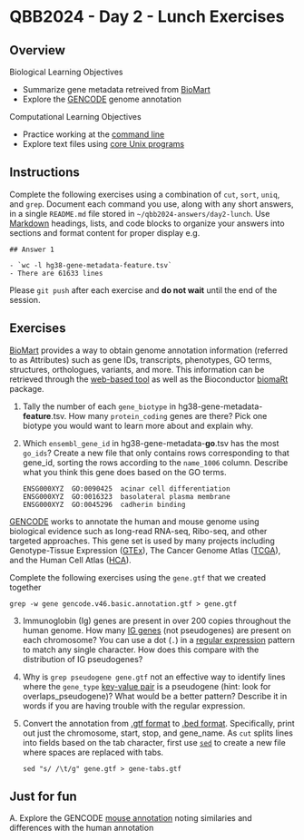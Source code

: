 # QBB2024 - Day 2 - Lunch Exercises

## Overview

Biological Learning Objectives
- Summarize gene metadata retreived from [BioMart](https://www.ensembl.org/info/data/biomart)
- Explore the [GENCODE](https://www.gencodegenes.org) genome annotation

Computational Learning Objectives
- Practice working at the [command line](https://swcarpentry.github.io/shell-novice/04-pipefilter.html)
- Explore text files using [core Unix programs](https://en.wikipedia.org/wiki/List_of_POSIX_commands)

## Instructions

Complete the following exercises using a combination of `cut`, `sort`, `uniq`, and `grep`.
Document each command you use, along with any short answers, in a single `README.md` file stored in `~/qbb2024-answers/day2-lunch`.
Use [Markdown](https://docs.github.com/en/get-started/writing-on-github/getting-started-with-writing-and-formatting-on-github/basic-writing-and-formatting-syntax) headings, lists, and code blocks to organize your answers into sections and format content for proper display e.g.

    ## Answer 1
    
    - `wc -l hg38-gene-metadata-feature.tsv`
    - There are 61633 lines

Please `git push` after each exercise and **do not wait** until the end of the session.

## Exercises

[BioMart](https://www.ensembl.org/info/data/biomart) provides a way to obtain genome annotation information (referred to as Attributes) such as gene IDs, transcripts, phenotypes, GO terms, structures, orthologues, variants, and more.
This information can be retrieved through the [web-based tool](https://www.ensembl.org/biomart/martview) as well as the Bioconductor [biomaRt](https://www.bioconductor.org/packages/biomaRt) package.

1. Tally the number of each `gene_biotype` in hg38-gene-metadata-**feature**.tsv.  How many `protein_coding` genes are there?  Pick one biotype you would want to learn more about and explain why.

2. Which `ensembl_gene_id` in hg38-gene-metadata-**go**.tsv has the most `go_ids`?  Create a new file that only contains rows corresponding to that gene_id, sorting the rows according to the `name_1006` column.  Describe what you think this gene does based on the GO terms.

    ```
    ENSG000XYZ  GO:0090425  acinar cell differentiation
    ENSG000XYZ  GO:0016323  basolateral plasma membrane
    ENSG000XYZ  GO:0045296  cadherin binding
    ```

[GENCODE](https://www.gencodegenes.org) works to annotate the human and mouse genome using biological evidence such as long-read RNA-seq, Ribo-seq, and other targeted approaches.
This gene set is used by many projects including Genotype-Tissue Expression ([GTEx](https://gtexportal.org)), The Cancer Genome Atlas ([TCGA](https://www.cancer.gov/ccg/research/genome-sequencing/tcga)), and the Human Cell Atlas ([HCA](https://www.humancellatlas.org)).

Complete the following exercises using the `gene.gtf` that we created together

```
grep -w gene gencode.v46.basic.annotation.gtf > gene.gtf
```

3. Immunoglobin (Ig) genes are present in over 200 copies throughout the human genome.  How many [IG genes](https://www.gencodegenes.org/pages/biotypes.html) (not pseudogenes) are present on each chromosome?  You can use a dot (`.`) in a [regular expression](https://www.regular-expressions.info/quickstart.html) pattern to match any single character.  How does this compare with the distribution of IG pseudogenes?

4. Why is `grep pseudogene gene.gtf` not an effective way to identify lines where the `gene_type` [key-value pair](https://www.gencodegenes.org/pages/data_format.html) is a pseudogene (hint: look for overlaps_pseudogene)?  What would be a better pattern?  Describe it in words if you are having trouble with the regular expression.

5. Convert the annotation from [.gtf format](https://genome.ucsc.edu/FAQ/FAQformat.html#format4) to [.bed format](https://genome.ucsc.edu/FAQ/FAQformat.html#format1).  Specifically, print out just the chromosome, start, stop, and gene_name.  As `cut` splits lines into fields based on the tab character, first use [`sed`](https://www.gnu.org/software/sed/manual/sed.html) to create a new file where spaces are replaced with tabs.

    ```
    sed "s/ /\t/g" gene.gtf > gene-tabs.gtf
    ```

## Just for fun

A. Explore the GENCODE [mouse annotation](https://www.gencodegenes.org/mouse) noting similaries and differences with the human annotation

